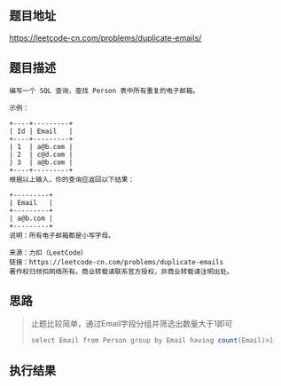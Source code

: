 ## 题目地址

 https://leetcode-cn.com/problems/duplicate-emails/ 

## 题目描述

```
编写一个 SQL 查询，查找 Person 表中所有重复的电子邮箱。

示例：

+----+---------+
| Id | Email   |
+----+---------+
| 1  | a@b.com |
| 2  | c@d.com |
| 3  | a@b.com |
+----+---------+
根据以上输入，你的查询应返回以下结果：

+---------+
| Email   |
+---------+
| a@b.com |
+---------+
说明：所有电子邮箱都是小写字母。

来源：力扣（LeetCode）
链接：https://leetcode-cn.com/problems/duplicate-emails
著作权归领扣网络所有。商业转载请联系官方授权，非商业转载请注明出处。
```

## 思路

> 止题比较简单，通过Email字段分组并筛选出数量大于1即可
> 
>```java
> select Email from Person group by Email having count(Email)>1
> ```

## 执行结果

